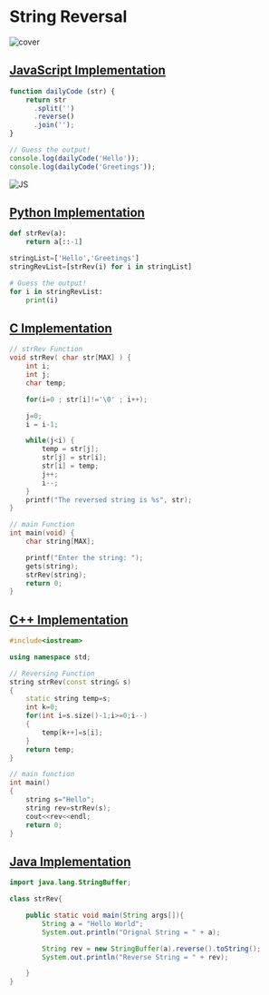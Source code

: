 # String Reversal

![cover](./cover.png)

## [JavaScript Implementation](./strRev.js)

```js
function dailyCode (str) {
    return str
      .split('')
      .reverse()
      .join('');
}

// Guess the output!
console.log(dailyCode('Hello')); 
console.log(dailyCode('Greetings')); 
```

![JS](./code.png)

## [Python Implementation](./strRev.py)

```python
def strRev(a):
    return a[::-1]

stringList=['Hello','Greetings']
stringRevList=[strRev(i) for i in stringList]

# Guess the output!
for i in stringRevList:
    print(i)
```

## [C Implementation](./strRev.c)

```c
// strRev Function
void strRev( char str[MAX] ) {
    int i;
    int j;
    char temp;

    for(i=0 ; str[i]!='\0' ; i++);

    j=0;
    i = i-1;

    while(j<i) {
        temp = str[j];
        str[j] = str[i];
        str[i] = temp;
        j++;
        i--;
    }
    printf("The reversed string is %s", str);
}

// main Function
int main(void) {
    char string[MAX];

    printf("Enter the string: ");
    gets(string);
    strRev(string);
    return 0;
}
```

## [C++ Implementation](./strRev.cpp)

```cpp
#include<iostream>

using namespace std;

// Reversing Function
string strRev(const string& s)
{
    static string temp=s;
    int k=0;
    for(int i=s.size()-1;i>=0;i--)
    {
        temp[k++]=s[i];
    }
    return temp;
}

// main function
int main()
{
    string s="Hello";
    string rev=strRev(s);
    cout<<rev<<endl;
    return 0;
}
```

## [Java Implementation](./strRev.java)

```java
import java.lang.StringBuffer;

class strRev{

    public static void main(String args[]){
        String a = "Hello World";
        System.out.println("Orignal String = " + a);

        String rev = new StringBuffer(a).reverse().toString();
        System.out.println("Reverse String = " + rev);

    }
}

```
